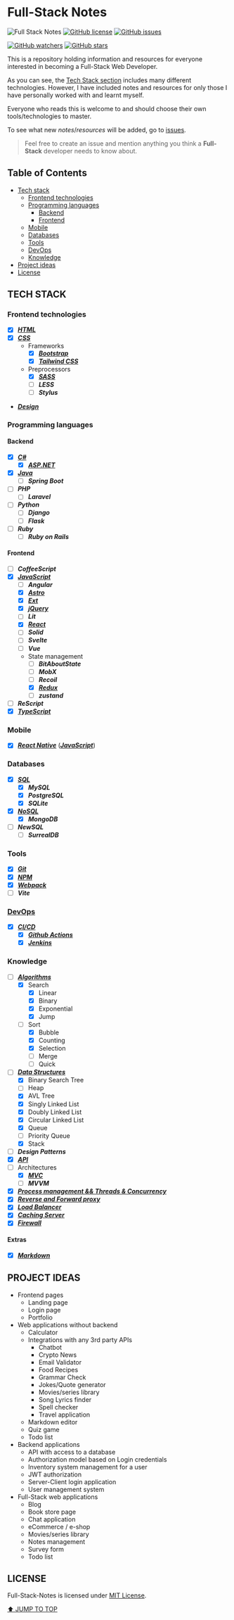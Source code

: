 # Full-Stack Notes

![Full Stack Notes](https://img.shields.io/badge/notes-Full_Stack-blueviolet)
[![GitHub license](https://img.shields.io/github/license/Stratis-Dermanoutsos/Full-Stack-Notes.svg)](https://github.com/Stratis-Dermanoutsos/Full-Stack-Notes/blob/main/LICENSE)
[![GitHub issues](https://img.shields.io/github/issues/Stratis-Dermanoutsos/Full-Stack-Notes.svg)](https://GitHub.com/Stratis-Dermanoutsos/Full-Stack-Notes/issues/)

[![GitHub watchers](https://img.shields.io/github/watchers/stratis-dermanoutsos/Full-Stack-Notes.svg?style=social&label=Watch&maxAge=2592000)](https://GitHub.com/stratis-dermanoutsos/Full-Stack-Notes/watchers/)
[![GitHub stars](https://img.shields.io/github/stars/stratis-dermanoutsos/Full-Stack-Notes.svg?style=social&label=Star&maxAge=2592000)](https://GitHub.com/stratis-dermanoutsos/Full-Stack-Notes/stargazers/)

This is a repository holding information and resources for everyone interested in becoming a Full-Stack Web Developer.

As you can see, the [Tech Stack section](#tech-stack) includes many different technologies. However, I have included notes and resources for only those I have personally worked with and learnt myself.

Everyone who reads this is welcome to and should choose their own tools/technologies to master.

To see what new *notes*/*resources* will be added, go to [issues](https://GitHub.com/stratis-dermanoutsos/Full-Stack-Notes/issues/).

> Feel free to create an issue and mention anything you think a **Full-Stack** developer needs to know about.

## Table of Contents

- [Tech stack](#tech-stack)
  - [Frontend technologies](#frontend-technologies)
  - [Programming languages](#programming-languages)
    - [Backend](#backend)
    - [Frontend](#frontend)
  - [Mobile](#mobile)
  - [Databases](#databases)
  - [Tools](#tools)
  - [DevOps](#devops)
  - [Knowledge](#knowledge)
- [Project ideas](#project-ideas)
- [License](#license)

## TECH STACK

### Frontend technologies

- [x] [***HTML***](./Frontend/HTML/README.md#html)
- [x] [***CSS***](./Frontend/CSS/README.md#css)
  - Frameworks
    - [x] [***Bootstrap***](./Frontend/CSS/Frameworks/Bootstrap/README.md#bootstrap)
    - [x] [***Tailwind CSS***](./Frontend/CSS/Frameworks/Tailwind-CSS/README.md#tailwind-css)
  - Preprocessors
    - [x] [***SASS***](./Frontend/CSS/Preprocessors/SASS/README.md#sass)
    - [ ] ***LESS***
    - [ ] ***Stylus***
- [***Design***](./Frontend/Design/README.md#design)

### Programming languages

#### Backend

- [x] [***C#***](./Languages/Backend/Cs/README.md#c)
  - [x] [***ASP.NET***](./Languages/Backend/Cs/ASPNET/README.md#asp-net)
- [x] [***Java***](./Languages/Backend/Java/README.md#java)
  - [ ] ***Spring Boot***
- [ ] ***PHP***
  - [ ] ***Laravel***
- [ ] ***Python***
  - [ ] ***Django***
  - [ ] ***Flask***
- [ ] ***Ruby***
  - [ ] ***Ruby on Rails***

#### Frontend

- [ ] ***CoffeeScript***
- [x] [***JavaScript***](./Languages/Frontend/JavaScript/README.md#javascript)
  - [ ] ***Angular***
  - [x] [***Astro***](./Languages/Frontend/JavaScript/Astro/README.md#astro)
  - [x] [***Ext***](./Languages/Frontend/JavaScript/Ext/README.md#ext)
  - [x] [***jQuery***](./Languages/Frontend/JavaScript/jQuery/README.md#jquery)
  - [ ] ***Lit***
  - [x] [***React***](./Languages/Frontend/JavaScript/React/README.md#react)
  - [ ] ***Solid***
  - [ ] ***Svelte***
  - [ ] ***Vue***
  - State management
    - [ ] ***BitAboutState***
    - [ ] ***MobX***
    - [ ] ***Recoil***
    - [x] [***Redux***](./Languages/Frontend/JavaScript/State-Management/Redux/README.md#redux)
    - [ ] ***zustand***
- [ ] ***ReScript***
- [x] [***TypeScript***](./Languages/Frontend/TypeScript/README.md#typescript)

### Mobile

- [x] [***React Native***](./Mobile/ReactNative/README.md#react-native) ([***JavaScript***](./Languages/Frontend/JavaScript/README.md#javascript))

### Databases

- [x] [***SQL***](./Databases/README.md#databases)
  - [x] ***MySQL***
  - [x] ***PostgreSQL***
  - [x] ***SQLite***
- [x] [***NoSQL***](./Databases/README.md#databases)
  - [x] ***MongoDB***
- [ ] ***NewSQL***
  - [ ] ***SurrealDB***

### Tools

- [x] [***Git***](./Tools/Git/README.md#git)
- [x] [***NPM***](./Tools/NPM/README.md#npm)
- [x] [***Webpack***](./Tools/Webpack/README.md#webpack)
- [ ] ***Vite***

### [DevOps](./DevOps/README.md#devops)

- [x] [***CI/CD***](./DevOps/CI-CD/README.md#ci-cd)
  - [x] [***Github Actions***](./DevOps/CI-CD/Github-Actions/README.md#github-actions)
  - [x] [***Jenkins***](./DevOps/CI-CD/Jenkins/README.md#jenkins)

### Knowledge

- [ ] [***Algorithms***](./Knowledge/Algorithms/README.md#algorithms)
  - [x] Search
    - [x] Linear
    - [x] Binary
    - [x] Exponential
    - [x] Jump
  - [ ] Sort
    - [x] Bubble
    - [x] Counting
    - [x] Selection
    - [ ] Merge
    - [ ] Quick
- [ ] [***Data Structures***](./Knowledge/Data-Structures/README.md#data-structures)
  - [x] Binary Search Tree
  - [ ] Heap
  - [x] AVL Tree
  - [x] Singly Linked List
  - [x] Doubly Linked List
  - [x] Circular Linked List
  - [x] Queue
  - [ ] Priority Queue
  - [x] Stack
- [ ] ***Design Patterns***
- [x] [***API***](./Knowledge/API/README.md#api)
- [ ] Architectures
  - [x] [***MVC***](./Knowledge/Architectures/MVC/README.md#mvc)
  - [ ] ***MVVM***
- [x] [***Process management && Threads & Concurrency***](./Knowledge/Threads-and-Concurrency/README.md#threads--concurrency)
- [x] [***Reverse and Forward proxy***](./Knowledge/Concepts/README.md#proxy)
- [x] [***Load Balancer***](./Knowledge/Concepts/README.md#load-balancer)
- [x] [***Caching Server***](./Knowledge/Concepts/README.md#caching-server)
- [x] [***Firewall***](./Knowledge/Concepts/README.md#firewall)

#### Extras

- [x] [***Markdown***](./Extras/Markdown/README.md#markdown)

## PROJECT IDEAS

- Frontend pages
  - Landing page
  - Login page
  - Portfolio
- Web applications without backend
  - Calculator
  - Integrations with any 3rd party APIs
    - Chatbot
    - Crypto News
    - Email Validator
    - Food Recipes
    - Grammar Check
    - Jokes/Quote generator
    - Movies/series library
    - Song Lyrics finder
    - Spell checker
    - Travel application
  - Markdown editor
  - Quiz game
  - Todo list
- Backend applications
  - API with access to a database
  - Authorization model based on Login credentials
  - Inventory system management for a user
  - JWT authorization
  - Server-Client login application
  - User management system
- Full-Stack web applications
  - Blog
  - Book store page
  - Chat application
  - eCommerce / e-shop
  - Movies/series library
  - Notes management
  - Survey form
  - Todo list

## LICENSE

Full-Stack-Notes is licensed under [MIT License](https://github.com/Stratis-Dermanoutsos/Full-Stack-Notes/blob/main/LICENSE).

[⬆ JUMP TO TOP](#full-stack-notes)
